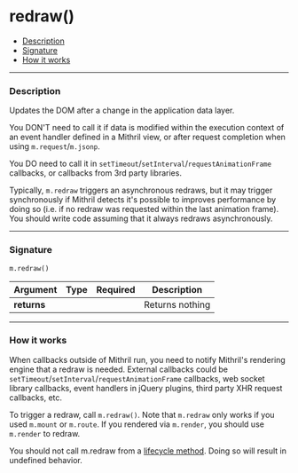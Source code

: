 # redraw()

- [Description](#description)
- [Signature](#signature)
- [How it works](#how-it-works)

---

### Description

Updates the DOM after a change in the application data layer.

You DON'T need to call it if data is modified within the execution context of an event handler defined in a Mithril view, or after request completion when using `m.request`/`m.jsonp`.

You DO need to call it in `setTimeout`/`setInterval`/`requestAnimationFrame` callbacks, or callbacks from 3rd party libraries.

Typically, `m.redraw` triggers an asynchronous redraws, but it may trigger synchronously if Mithril detects it's possible to improves performance by doing so (i.e. if no redraw was requested within the last animation frame). You should write code assuming that it always redraws asynchronously.

---

### Signature

`m.redraw()`

Argument    | Type                 | Required | Description
----------- | -------------------- | -------- | ---
**returns** |                      |          | Returns nothing

---

### How it works

When callbacks outside of Mithril run, you need to notify Mithril's rendering engine that a redraw is needed. External callbacks could be `setTimeout`/`setInterval`/`requestAnimationFrame` callbacks, web socket library callbacks, event handlers in jQuery plugins, third party XHR request callbacks, etc.

To trigger a redraw, call `m.redraw()`. Note that `m.redraw` only works if you used `m.mount` or `m.route`. If you rendered via `m.render`, you should use `m.render` to redraw.

You should not call m.redraw from a [lifecycle method](lifecycle-methods.md). Doing so will result in undefined behavior.

